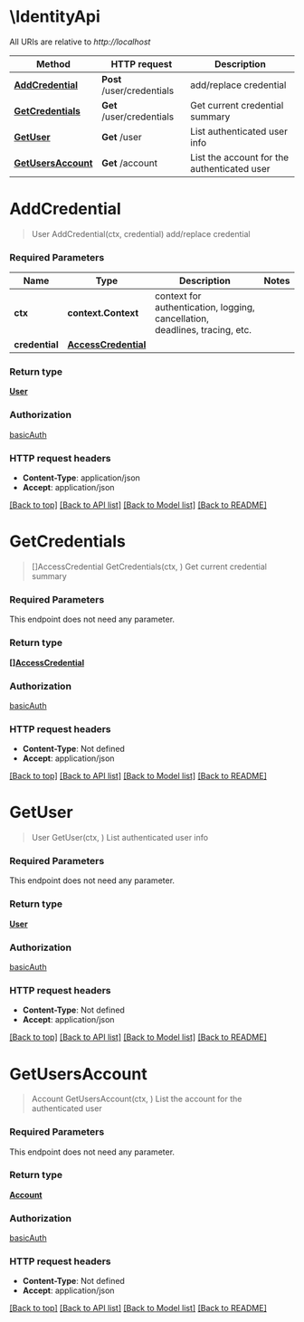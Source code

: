 # \IdentityApi

All URIs are relative to *http://localhost*

Method | HTTP request | Description
------------- | ------------- | -------------
[**AddCredential**](IdentityApi.md#AddCredential) | **Post** /user/credentials | add/replace credential
[**GetCredentials**](IdentityApi.md#GetCredentials) | **Get** /user/credentials | Get current credential summary
[**GetUser**](IdentityApi.md#GetUser) | **Get** /user | List authenticated user info
[**GetUsersAccount**](IdentityApi.md#GetUsersAccount) | **Get** /account | List the account for the authenticated user


# **AddCredential**
> User AddCredential(ctx, credential)
add/replace credential

### Required Parameters

Name | Type | Description  | Notes
------------- | ------------- | ------------- | -------------
 **ctx** | **context.Context** | context for authentication, logging, cancellation, deadlines, tracing, etc.
  **credential** | [**AccessCredential**](AccessCredential.md)|  | 

### Return type

[**User**](User.md)

### Authorization

[basicAuth](../README.md#basicAuth)

### HTTP request headers

 - **Content-Type**: application/json
 - **Accept**: application/json

[[Back to top]](#) [[Back to API list]](../README.md#documentation-for-api-endpoints) [[Back to Model list]](../README.md#documentation-for-models) [[Back to README]](../README.md)

# **GetCredentials**
> []AccessCredential GetCredentials(ctx, )
Get current credential summary

### Required Parameters
This endpoint does not need any parameter.

### Return type

[**[]AccessCredential**](AccessCredential.md)

### Authorization

[basicAuth](../README.md#basicAuth)

### HTTP request headers

 - **Content-Type**: Not defined
 - **Accept**: application/json

[[Back to top]](#) [[Back to API list]](../README.md#documentation-for-api-endpoints) [[Back to Model list]](../README.md#documentation-for-models) [[Back to README]](../README.md)

# **GetUser**
> User GetUser(ctx, )
List authenticated user info

### Required Parameters
This endpoint does not need any parameter.

### Return type

[**User**](User.md)

### Authorization

[basicAuth](../README.md#basicAuth)

### HTTP request headers

 - **Content-Type**: Not defined
 - **Accept**: application/json

[[Back to top]](#) [[Back to API list]](../README.md#documentation-for-api-endpoints) [[Back to Model list]](../README.md#documentation-for-models) [[Back to README]](../README.md)

# **GetUsersAccount**
> Account GetUsersAccount(ctx, )
List the account for the authenticated user

### Required Parameters
This endpoint does not need any parameter.

### Return type

[**Account**](Account.md)

### Authorization

[basicAuth](../README.md#basicAuth)

### HTTP request headers

 - **Content-Type**: Not defined
 - **Accept**: application/json

[[Back to top]](#) [[Back to API list]](../README.md#documentation-for-api-endpoints) [[Back to Model list]](../README.md#documentation-for-models) [[Back to README]](../README.md)

